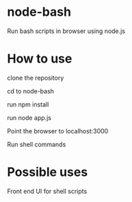 # node-bash
Run bash scripts in browser using node.js

# How to use
clone the repository

cd to node-bash

run npm install

run node app.js

Point the browser to localhost:3000

Run shell commands

# Possible uses
Front end UI for shell scripts

